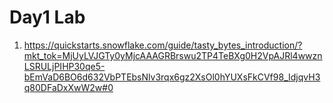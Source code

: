# Day1 Lab
1. https://quickstarts.snowflake.com/guide/tasty_bytes_introduction/?mkt_tok=MjUyLVJGTy0yMjcAAAGRBrswu2TP4TeBXg0H2VpAJRl4wwznLSRULjPIHP30qe5-bEmVaD6BO6d632VbPTEbsNlv3rqx6gz2XsOl0hYUXsFkCVf98_IdjqvH3q80DFaDxXwW2w#0
